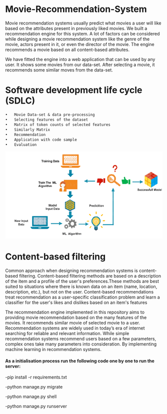 # Movie-Recommendation-System

Movie recommendation systems usually predict what movies a user will like based on the attributes present in previously liked movies. We built a recommendation engine for this system. A lot of factors can be considered while designing a movie recommendation system like the genre of the movie, actors present in it, or even the director of the movie. The engine recommends a movie based on all content-based attributes.

We have fitted the engine into a web application that can be used by any user. It shows some movies from our data-set. After selecting a movie, it recommends some similar moves from the data-set.

# Software development life cycle (SDLC)
    •	Movie Data-set & data pre-processing
    •	Selecting features of the dataset
    •	Matrix of token counts of selected features
    •	Similarly Matrix
    •	Recommendation
    •	Application with code sample
    •	Evaluation

![alt text](image.png)

# Content-based filtering
Common approach when designing recommendation systems is content-based filtering. Content-based filtering methods are based on a description of the item and a profile of the user's preferences.These methods are best suited to situations where there is known data on an item (name, location, description, etc.), but not on the user. Content-based recommendations treat recommendation as a user-specific classification problem and learn a classifier for the user's likes and dislikes based on an item's features

The recommendation engine implemented in this repository aims to providing movie recommendation based on the many features of the movies. It recommends similar movie of selected movie to a user. Recommendation systems are widely used in today’s era of internet  searching for reliable and relevant information. While simple recommendation systems recommend users based on a few parameters, complex ones take many parameters into consideration. By implementing machine learning in recommendation systems.

#### As a initialisation process run the following code one by one to run the server:

-pip install -r requirements.txt

-python manage.py migrate

-python manage.py shell

-python manage.py runserver
